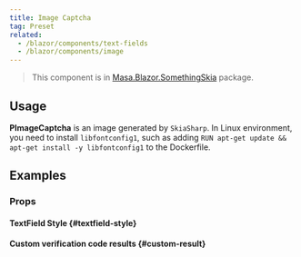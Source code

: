 ```yaml
---
title: Image Captcha
tag: Preset
related:
  - /blazor/components/text-fields
  - /blazor/components/image
---
```


> This component is in [Masa.Blazor.SomethingSkia](https://www.nuget.org/packages/Masa.Blazor.SomethingSkia) package.

## Usage

**PImageCaptcha** is an image generated by `SkiaSharp`. In Linux environment, you need to install `libfontconfig1`, such
as adding `RUN apt-get update && apt-get install -y libfontconfig1` to the Dockerfile.

<masa-example file="Examples.components.image_captcha.Usage" disable-reason="Currently dotnet9 wasm use skiasharp exist
issue: https://github.com/mono/SkiaSharp/issues/3224"></masa-example>

## Examples

### Props

#### TextField Style {#textfield-style}

<masa-example file="Examples.components.image_captcha.TextFieldStyle"
disable-reason="Currently dotnet9 wasm use skiasharp exist issue: https://github.com/mono/SkiaSharp/issues/3224">
</masa-example>

#### Custom verification code results {#custom-result}

<masa-example file="Examples.components.image_captcha.VerifyCode"
disable-reason="Currently dotnet9 wasm use skiasharp exist issue: https://github.com/mono/SkiaSharp/issues/3224">
</masa-example>

